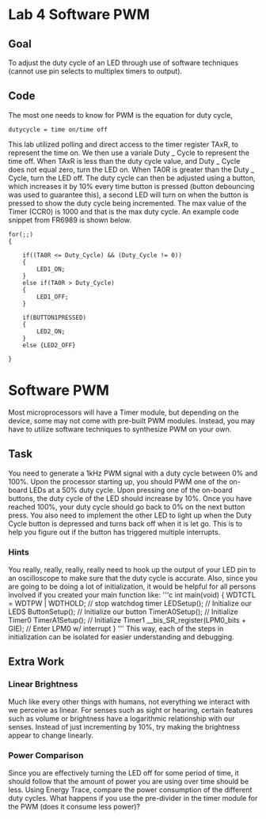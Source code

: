 # Lab 4 Software PWM
## Goal
To adjust the duty cycle of an LED through use of software techniques (cannot use pin selects to multiplex timers to output). 
## Code
The most one needs to know for PWM is the equation for duty cycle, 

	dutycycle = time on/time off

This lab utilized polling and direct access to the timer register TAxR, to represent the time on. We then use a variale Duty _ Cycle to represent the time off. When TAxR is less than the duty cycle value, and Duty _ Cycle does not equal zero, turn the LED on. When TA0R is greater than the Duty _ Cycle, turn the LED off. The duty cycle can then be adjusted using a button, which increases it by 10% every time button is pressed (button debouncing was used to guarantee this), a second LED will turn on when the button is pressed to show the duty cycle being incremented. The max value of the Timer (CCR0) is 1000 and that is the max duty cycle. An example code snippet from FR6989 is shown below.  

    for(;;)
    {

        if((TA0R <= Duty_Cycle) && (Duty_Cycle != 0))
        {
            LED1_ON;
        }
        else if(TA0R > Duty_Cycle)
        {
            LED1_OFF;
        }

        if(BUTTON1PRESSED)
        {
            LED2_ON;
        }
        else {LED2_OFF}

    }




# Software PWM
Most microprocessors will have a Timer module, but depending on the device, some may not come with pre-built PWM modules. Instead, you may have to utilize software techniques to synthesize PWM on your own.

## Task
You need to generate a 1kHz PWM signal with a duty cycle between 0% and 100%. Upon the processor starting up, you should PWM one of the on-board LEDs at a 50% duty cycle. Upon pressing one of the on-board buttons, the duty cycle of the LED should increase by 10%. Once you have reached 100%, your duty cycle should go back to 0% on the next button press. You also need to implement the other LED to light up when the Duty Cycle button is depressed and turns back off when it is let go. This is to help you figure out if the button has triggered multiple interrupts.

### Hints
You really, really, really, really need to hook up the output of your LED pin to an oscilloscope to make sure that the duty cycle is accurate. Also, since you are going to be doing a lot of initialization, it would be helpful for all persons involved if you created your main function like:
'''c
int main(void)
{
	WDTCTL = WDTPW | WDTHOLD;	// stop watchdog timer
	LEDSetup(); // Initialize our LEDS
	ButtonSetup();  // Initialize our button
	TimerA0Setup(); // Initialize Timer0
	TimerA1Setup(); // Initialize Timer1
	__bis_SR_register(LPM0_bits + GIE);       // Enter LPM0 w/ interrupt
}
'''
This way, each of the steps in initialization can be isolated for easier understanding and debugging.


## Extra Work
### Linear Brightness
Much like every other things with humans, not everything we interact with we perceive as linear. For senses such as sight or hearing, certain features such as volume or brightness have a logarithmic relationship with our senses. Instead of just incrementing by 10%, try making the brightness appear to change linearly. 

### Power Comparison
Since you are effectively turning the LED off for some period of time, it should follow that the amount of power you are using over time should be less. Using Energy Trace, compare the power consumption of the different duty cycles. What happens if you use the pre-divider in the timer module for the PWM (does it consume less power)?
